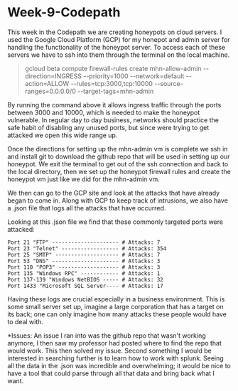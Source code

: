 # Week-9-Codepath

This week in the Codepath we are creating honeypots on cloud servers. I used the Google Cloud Platform (GCP) for my honepot and admin server for handling the functionality of the honeypot server. To access each of these servers we have to ssh into them through the terminal on the local machine.

>gcloud beta compute firewall-rules create mhn-allow-admin --direction=INGRESS --priority=1000 --network=default --action=ALLOW --rules=tcp:3000,tcp:10000 --source-ranges=0.0.0.0/0 --target-tags=mhn-admin

By running the command above it allows ingress traffic through the ports between 3000 and 10000, which is needed to make the honeypot vulnerable. In regular day to day business, networks should practice the safe habit of disabling any unused ports, but since were trying to get attacked we open this wide range up.

Once the directions for setting up the mhn-admin vm is complete we ssh in and install git to download the github repo that will be used in setting up our honeypot. We exit the terminal to get out of the ssh connection and back to the local directory, then we set up the honeypot firewall rules and create the honeypot vm just like we did for the mhn-admin vm.

We then can go to the GCP site and look at the attacks that have already began to come in. Along with GCP to keep track of intrusions, we also have a .json file that logs all the attacks that have occurred.

Looking at this .json file we find that these commonly targeted ports were attacked:

```
Port 21 "FTP" --------------------- # Attacks: 7
Port 23 "Telnet" ------------------ # Attacks: 354
Port 25 "SMTP" -------------------- # Attacks: 7
Port 53 "DNS" --------------------- # Attacks: 3
Port 110 "POP3" ------------------- # Attacks: 3
Port 135 "Windows RPC" ------------ # Attacks: 1
Port 137-139 "Windows NetBIOS ----- # Attacks: 32
Port 1433 "Microsoft SQL Server---- # Attacks: 17
```
Having these logs are crucial especially in a business environment. This is some small server set up, imagine a large corporation that has a target on its back; one can only imagine how many attacks these people would have to deal with.

*Issues:
  An issue I ran into was the github repo that wasn't working anymore, I then saw my professor had posted where to find the repo that would work. This then solved my issue. 
  Second something I would be interested in searching further is to learn how to work with splunk. Seeing all the data in the .json was incredible and overwhelming; it would be nice to have a tool that could parse through all that data and bring back what I want.


